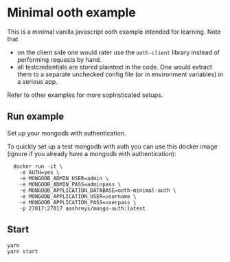 # Minimal ooth example

This is a minimal vanilla javascript ooth example intended for learning. Note that

* on the client side one would rater use the `ooth-client` library instead of performing requests by hand.
* all testcredentials are stored plaintext in the code. One would extract them to a separate unchecked config file (or in environment variables) in a serious app.

Refer to other examples for more sophisticated setups.

## Run example

Set up your mongodb with authentication.

To quickly set up a test mongodb with auth you can use this docker image (ignore if you already have a mongodb with authentication):

```
  docker run -it \
    -e AUTH=yes \
    -e MONGODB_ADMIN_USER=admin \
    -e MONGODB_ADMIN_PASS=adminpass \
    -e MONGODB_APPLICATION_DATABASE=ooth-minimal-auth \
    -e MONGODB_APPLICATION_USER=username \
    -e MONGODB_APPLICATION_PASS=userpass \
    -p 27017:27017 aashreys/mongo-auth:latest
```

## Start

```
yarn
yarn start
```